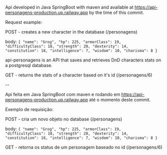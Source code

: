 Api developed in Java SpringBoot with maven and available at https://api-personagens-production.up.railway.app by the time of this commit.

Request example:

POST - creates a new character in the database (/personagens)

body: ```{
  "name": "Grog",
  "hp": 225,
  "armorClass": 19,
  "difficultyClass": 18,
  "strength": 20,
  "dexterity": 14,
  "constitution": 18,
  "intelligence": 7,
  "wisdom": 10,
  "charisma": 8
}```

api-personagens is an API that saves and retrieves DnD characters stats on a postgresql database.

GET - returns the stats of a character based on it's id (/personagens/6)

--

Api feita em Java SpringBoot com maven e rodando em https://api-personagens-production.up.railway.app até o momento deste commit.

Exemplo de requisição:

POST - cria um novo objeto no database (/personagens)

body: ```{
  "name": "Grog",
  "hp": 225,
  "armorClass": 19,
  "difficultyClass": 18,
  "strength": 20,
  "dexterity": 14,
  "constitution": 18,
  "intelligence": 7,
  "wisdom": 10,
  "charisma": 8
}```

GET - retorna os status de um personagem baseado no id (/personagens/6)
